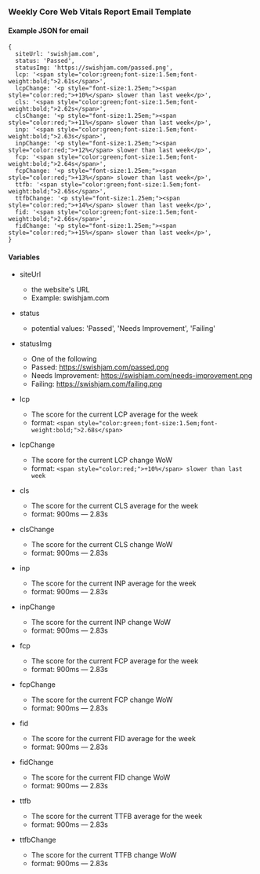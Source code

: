 ### Weekly Core Web Vitals Report Email Template

#### Example JSON for email
```
{
  siteUrl: 'swishjam.com',
  status: 'Passed',
  statusImg: 'https://swishjam.com/passed.png', 
  lcp: '<span style="color:green;font-size:1.5em;font-weight:bold;">2.61s</span>',
  lcpChange: '<p style="font-size:1.25em;"><span style="color:red;">+10%</span> slower than last week</p>',
  cls: '<span style="color:green;font-size:1.5em;font-weight:bold;">2.62s</span>',
  clsChange: '<p style="font-size:1.25em;"><span style="color:red;">+11%</span> slower than last week</p>',
  inp: '<span style="color:green;font-size:1.5em;font-weight:bold;">2.63s</span>',
  inpChange: '<p style="font-size:1.25em;"><span style="color:red;">+12%</span> slower than last week</p>',
  fcp: '<span style="color:green;font-size:1.5em;font-weight:bold;">2.64s</span>',
  fcpChange: '<p style="font-size:1.25em;"><span style="color:red;">+13%</span> slower than last week</p>',
  ttfb: '<span style="color:green;font-size:1.5em;font-weight:bold;">2.65s</span>',
  ttfbChange: '<p style="font-size:1.25em;"><span style="color:red;">+14%</span> slower than last week</p>',
  fid: '<span style="color:green;font-size:1.5em;font-weight:bold;">2.66s</span>',
  fidChange: '<p style="font-size:1.25em;"><span style="color:red;">+15%</span> slower than last week</p>',
}
```

#### Variables
- siteUrl
  - the website's URL
  - Example: swishjam.com

- status
  - potential values: 'Passed', 'Needs Improvement', 'Failing'

- statusImg
  - One of the following 
  - Passed: https://swishjam.com/passed.png 
  - Needs Improvement:  https://swishjam.com/needs-improvement.png 
  - Failing: https://swishjam.com/failing.png 

- lcp
  - The score for the current LCP average for the week
  - format: `<span style="color:green;font-size:1.5em;font-weight:bold;">2.68s</span>`
- lcpChange
  - The score for the current LCP change WoW 
  - format: `<span style="color:red;">+10%</span> slower than last week`

- cls 
  - The score for the current CLS average for the week
  - format: 900ms — 2.83s
- clsChange
  - The score for the current CLS change WoW 
  - format: 900ms — 2.83s

- inp 
  - The score for the current INP average for the week
  - format: 900ms — 2.83s
- inpChange
  - The score for the current INP change WoW 
  - format: 900ms — 2.83s

- fcp
  - The score for the current FCP average for the week
  - format: 900ms — 2.83s
- fcpChange
  - The score for the current FCP change WoW 
  - format: 900ms — 2.83s

- fid 
  - The score for the current FID average for the week
  - format: 900ms — 2.83s
- fidChange
  - The score for the current FID change WoW 
  - format: 900ms — 2.83s

- ttfb
  - The score for the current TTFB average for the week
  - format: 900ms — 2.83s
- ttfbChange
  - The score for the current TTFB change WoW 
  - format: 900ms — 2.83s